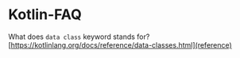 # Kotlin-FAQ

What does `data class` keyword stands for?<br>
[https://kotlinlang.org/docs/reference/data-classes.html](reference)

